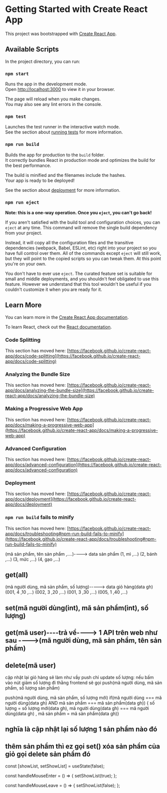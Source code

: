 # Getting Started with Create React App

This project was bootstrapped with [Create React App](https://github.com/facebook/create-react-app).

## Available Scripts

In the project directory, you can run:

### `npm start`

Runs the app in the development mode.\
Open [http://localhost:3000](http://localhost:3000) to view it in your browser.

The page will reload when you make changes.\
You may also see any lint errors in the console.

### `npm test`

Launches the test runner in the interactive watch mode.\
See the section about [running tests](https://facebook.github.io/create-react-app/docs/running-tests) for more information.

### `npm run build`

Builds the app for production to the `build` folder.\
It correctly bundles React in production mode and optimizes the build for the best performance.

The build is minified and the filenames include the hashes.\
Your app is ready to be deployed!

See the section about [deployment](https://facebook.github.io/create-react-app/docs/deployment) for more information.

### `npm run eject`

**Note: this is a one-way operation. Once you `eject`, you can't go back!**

If you aren't satisfied with the build tool and configuration choices, you can `eject` at any time. This command will remove the single build dependency from your project.

Instead, it will copy all the configuration files and the transitive dependencies (webpack, Babel, ESLint, etc) right into your project so you have full control over them. All of the commands except `eject` will still work, but they will point to the copied scripts so you can tweak them. At this point you're on your own.

You don't have to ever use `eject`. The curated feature set is suitable for small and middle deployments, and you shouldn't feel obligated to use this feature. However we understand that this tool wouldn't be useful if you couldn't customize it when you are ready for it.

## Learn More

You can learn more in the [Create React App documentation](https://facebook.github.io/create-react-app/docs/getting-started).

To learn React, check out the [React documentation](https://reactjs.org/).

### Code Splitting

This section has moved here: [https://facebook.github.io/create-react-app/docs/code-splitting](https://facebook.github.io/create-react-app/docs/code-splitting)

### Analyzing the Bundle Size

This section has moved here: [https://facebook.github.io/create-react-app/docs/analyzing-the-bundle-size](https://facebook.github.io/create-react-app/docs/analyzing-the-bundle-size)

### Making a Progressive Web App

This section has moved here: [https://facebook.github.io/create-react-app/docs/making-a-progressive-web-app](https://facebook.github.io/create-react-app/docs/making-a-progressive-web-app)

### Advanced Configuration

This section has moved here: [https://facebook.github.io/create-react-app/docs/advanced-configuration](https://facebook.github.io/create-react-app/docs/advanced-configuration)

### Deployment

This section has moved here: [https://facebook.github.io/create-react-app/docs/deployment](https://facebook.github.io/create-react-app/docs/deployment)

### `npm run build` fails to minify

This section has moved here: [https://facebook.github.io/create-react-app/docs/troubleshooting#npm-run-build-fails-to-minify](https://facebook.github.io/create-react-app/docs/troubleshooting#npm-run-build-fails-to-minify)






(mã sản phẩm, tên sản phẩm ,....)----> data sản phẩm
    (1, mì ,...)
    (2, bánh ,...)
    (3, mức ,...)
    (4, gạo ,...)

get(all)
------------------------ 
(mã người dùng, mã sản phẩm, số lượng)-----> data giỏ hàng(data gh)
    (001, 4 ,10 ,...)
    (002, 3 ,20 ,...)
    (001, 3 ,30 ,...)
    (005, 1 ,40 ,...)

set(mã người dùng(int), mã sản phẩm(int), số lượng)
--------
get(mã user)----trả về----> 1 API trên web như sau ---->(mã người dùng, mã sản phẩm, tên sản phẩm)
--------
delete(mã user)
-------- 
cập nhật lại giỏ hàng sẽ làm như vầy push chỉ update số lượng:
nếu bấm vào nút giảm số lượng đi thằng frontend sẽ gọi push(mã người dùng, mã sản phẩm, số lượng sản phẩm)

push(mã người dùng, mã sản phẩm, số lượng mới)
    if(mã người dùng === mã người dùng(data gh) AND mã sản phẩm === mã sản phẩm(data gh))
        { số lượng = số lượng mới(data gh), mã người dùng(data gh) === mã người dùng(data gh) , mã sản phẩm = mã sản phẩm(data gh)}

nghĩa là cập nhật lại số lượng 1 sản phẩm nào đó
-
thêm sản phẩm thì ez gọi set()
xóa sản phẩm của giỏ gọi delete sản phẩm đó
-----------------
  const [showList, setShowList] = useState(false);

  const handleMouseEnter = () => {
    setShowList(true);
  };

  const handleMouseLeave = () => {
    setShowList(false);
  };